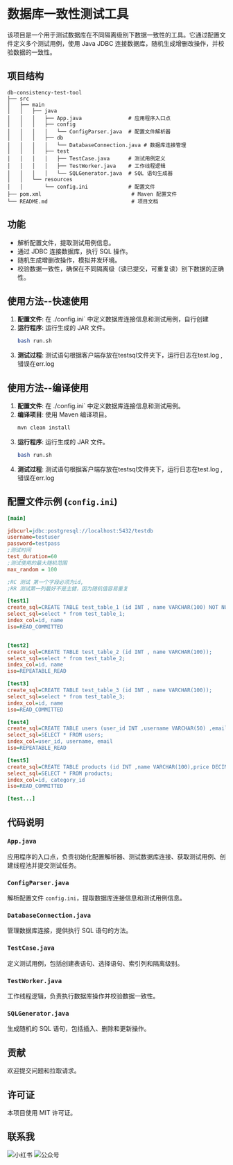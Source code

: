 # 数据库一致性测试工具

该项目是一个用于测试数据库在不同隔离级别下数据一致性的工具。它通过配置文件定义多个测试用例，使用 Java JDBC 连接数据库，随机生成增删改操作，并校验数据的一致性。

## 项目结构

```
db-consistency-test-tool
├── src
│   ├── main
│   │   ├── java
│   │   │   ├── App.java               # 应用程序入口点
│   │   │   ├── config
│   │   │   │   └── ConfigParser.java  # 配置文件解析器
│   │   │   ├── db
│   │   │   │   └── DatabaseConnection.java # 数据库连接管理
│   │   │   ├── test
│   │   │   │   ├── TestCase.java      # 测试用例定义
│   │   │   │   ├── TestWorker.java    # 工作线程逻辑
│   │   │   │   └── SQLGenerator.java  # SQL 语句生成器
│   │   └── resources
│   │       └── config.ini             # 配置文件
├── pom.xml                             # Maven 配置文件
└── README.md                           # 项目文档
```

## 功能

- 解析配置文件，提取测试用例信息。
- 通过 JDBC 连接数据库，执行 SQL 操作。
- 随机生成增删改操作，模拟并发环境。
- 校验数据一致性，确保在不同隔离级（读已提交，可重复读）别下数据的正确性。

## 使用方法--快速使用

1. **配置文件**: 在 ./config.ini` 中定义数据库连接信息和测试用例，自行创建
2. **运行程序**: 运行生成的 JAR 文件。
    ```sh
    bash run.sh
    ```
3. **测试过程**: 测试语句根据客户端存放在testsql文件夹下，运行日志在test.log ,错误在err.log
## 使用方法--编译使用
1. **配置文件**: 在 ./config.ini` 中定义数据库连接信息和测试用例。
2. **编译项目**: 使用 Maven 编译项目。
    ```sh
    mvn clean install
    ```
3. **运行程序**: 运行生成的 JAR 文件。
    ```sh
    bash run.sh
    ```
4. **测试过程**: 测试语句根据客户端存放在testsql文件夹下，运行日志在test.log ,错误在err.log

## 配置文件示例 (`config.ini`)

```ini
[main]

jdbcurl=jdbc:postgresql://localhost:5432/testdb
username=testuser
password=testpass
;测试时间
test_duration=60
;测试使用的最大随机范围
max_random = 100

;RC 测试 第一个字段必须为id,
;RR 测试第一列最好不是主健，因为随机值容易重复

[test1]
create_sql=CREATE TABLE test_table_1 (id INT , name VARCHAR(100) NOT NULL , page char(50), core  DECIMAL(10, 2));
select_sql=select * from test_table_1;
index_col=id, name
iso=READ_COMMITTED


[test2]
create_sql=CREATE TABLE test_table_2 (id INT , name VARCHAR(100));
select_sql=select * from test_table_2;
index_col=id, name
iso=REPEATABLE_READ

[test3]
create_sql=CREATE TABLE test_table_3 (id INT , name VARCHAR(100));
select_sql=select * from test_table_3;
index_col=id, name
iso=READ_COMMITTED

[test4]
create_sql=CREATE TABLE users (user_id INT ,username VARCHAR(50) ,email VARCHAR(100) ,created_at TIMESTAMP DEFAULT CURRENT_TIMESTAMP);
select_sql=SELECT * FROM users;
index_col=user_id, username, email
iso=REPEATABLE_READ

[test5]
create_sql=CREATE TABLE products (id INT ,name VARCHAR(100),price DECIMAL(10, 2),stock INT,category_id INT,created_at TIMESTAMP DEFAULT CURRENT_TIMESTAMP);
select_sql=SELECT * FROM products;
index_col=id, category_id
iso=READ_COMMITTED

[test...]


```

## 代码说明

### `App.java`

应用程序的入口点，负责初始化配置解析器、测试数据库连接、获取测试用例、创建线程池并提交测试任务。

### `ConfigParser.java`

解析配置文件 `config.ini`，提取数据库连接信息和测试用例信息。

### `DatabaseConnection.java`

管理数据库连接，提供执行 SQL 语句的方法。

### `TestCase.java`

定义测试用例，包括创建表语句、选择语句、索引列和隔离级别。

### `TestWorker.java`

工作线程逻辑，负责执行数据库操作并校验数据一致性。

### `SQLGenerator.java`

生成随机的 SQL 语句，包括插入、删除和更新操作。

## 贡献

欢迎提交问题和拉取请求。

## 许可证

本项目使用 MIT 许可证。

## 联系我

![小红书](./images/xiaohongshu.png)
![公众号](./images/公众号.jpg)